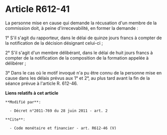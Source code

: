 # Article R612-41

La personne mise en cause qui demande la récusation d'un membre de la commission doit, à peine d'irrecevabilité, en former la
demande : 

1° S'il s'agit du rapporteur, dans le délai de quinze jours francs à compter de la notification de la décision désignant
celui-ci ; 

2° S'il s'agit d'un membre délibérant, dans le délai de huit jours francs à compter de la notification de la composition de
la formation appelée à délibérer ; 

3° Dans le cas où le motif invoqué n'a pu être connu de la personne mise en cause dans les délais prévus aux 1° et 2°, au
plus tard avant la fin de la séance prévue à l'article R. 612-46.

**Liens relatifs à cet article**

	**Modifié par**:

	  - Décret n°2011-769 du 28 juin 2011 - art. 2

	**Cite**:

	  - Code monétaire et financier - art. R612-46 (V)
